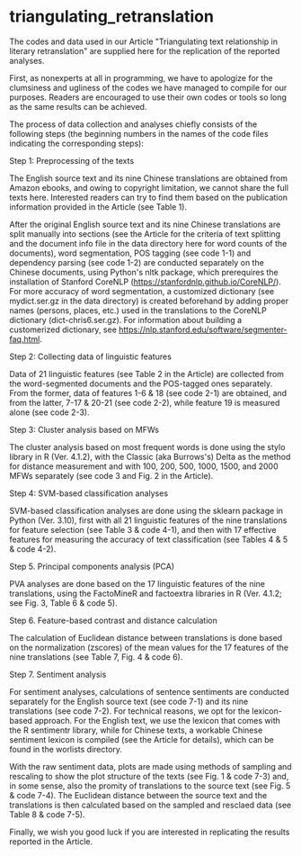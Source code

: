 # triangulating_retranslation

The codes and data used in our Article "Triangulating text relationship in literary retranslation" are supplied here for the replication of the reported analyses.

First, as nonexperts at all in programming, we have to apologize for the clumsiness and ugliness of the codes we have managed to compile for our purposes. Readers are encouraged to use their own codes or tools so long as the same results can be achieved.

The process of data collection and analyses chiefly consists of the following steps (the beginning numbers in the names of the code files indicating the corresponding steps):

Step 1: Preprocessing of the texts

The English source text and its nine Chinese translations are obtained from Amazon ebooks, and owing to copyright limitation, we cannot share the full texts here. Interested readers can try to find them based on the publication information provided in the Article (see Table 1).

After the original English source text and its nine Chinese translations are split manually into sections (see the Article for the criteria of text splitting and the document info file in the data directory here for word counts of the documents), word segmentation, POS tagging (see code 1-1) and dependency parsing (see code 1-2) are conducted separately on the Chinese documents, using Python's nltk package, which prerequires the installation of Stanford CoreNLP (https://stanfordnlp.github.io/CoreNLP/). For more accuracy of word segmentation, a customized dictionary (see mydict.ser.gz in the data directory) is created beforehand by adding proper names (persons, places, etc.) used in the translations to the CoreNLP dictionary (dict-chris6.ser.gz). For information about building a customerized dictionary, see https://nlp.stanford.edu/software/segmenter-faq.html.

Step 2: Collecting data of linguistic features

Data of 21 linguistic features (see Table 2 in the Article) are collected from the word-segmented documents and the POS-tagged ones separately. From the former, data of features 1-6 & 18 (see code 2-1) are obtained, and from the latter, 7-17 & 20-21 (see code 2-2), while feature 19 is measured alone (see code 2-3).

Step 3: Cluster analysis based on MFWs

The cluster analysis based on most frequent words is done using the stylo library in R (Ver. 4.1.2), with the Classic (aka Burrows's) Delta as the method for distance measurement and with 100, 200, 500, 1000, 1500, and 2000 MFWs separately (see code 3 and Fig. 2 in the Article).

Step 4: SVM-based classification analyses

SVM-based classification analyses are done using the sklearn package in Python (Ver. 3.10), first with all 21 linguistic features of the nine translations for feature selection (see Table 3 & code 4-1), and then with 17 effective features for measuring the accuracy of text classification (see Tables 4 & 5 & code 4-2).

Step 5. Principal components analysis (PCA)

PVA analyses are done based on the 17 linguistic features of the nine translations, using the FactoMineR and factoextra libraries in R (Ver. 4.1.2; see Fig. 3, Table 6 & code 5).

Step 6. Feature-based contrast and distance calculation

The calculation of Euclidean distance between translations is done based on the normalization (zscores) of the mean values for the 17 features of the nine translations (see Table 7, Fig. 4 & code 6).

Step 7. Sentiment analysis

For sentiment analyses, calculations of sentence sentiments are conducted separately for the English source text (see code 7-1) and its nine translations (see code 7-2). For technical reasons, we opt for the lexicon-based approach. For the English text, we use the lexicon that comes with the R sentimentr library, while for Chinese texts, a workable Chinese sentiment lexicon is compiled (see the Article for details), which can be found in the worlists directory.

With the raw sentiment data, plots are made using methods of sampling and rescaling to show the plot structure of the texts (see Fig. 1 & code 7-3) and, in some sense, also the promity of translations to the source text (see Fig. 5 & code 7-4). The Euclidean distance between the source text and the translations is then calculated based on the sampled and resclaed data (see Table 8 & code 7-5).

Finally, we wish you good luck if you are interested in replicating the results reported in the Article.
